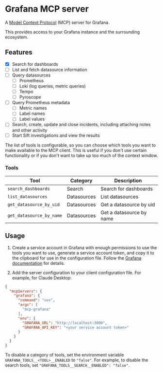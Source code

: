 # Grafana MCP server

A [Model Context Protocol][mcp] (MCP) server for Grafana. 

This provides access to your Grafana instance and the surrounding ecosystem.

## Features

- [x] Search for dashboards
- [ ] List and fetch datasource information
- [ ] Query datasources
  - [ ] Prometheus
  - [ ] Loki (log queries, metric queries)
  - [ ] Tempo
  - [ ] Pyroscope
- [ ] Query Prometheus metadata
  - [ ] Metric names
  - [ ] Label names
  - [ ] Label values
- [ ] Search, create, update and close incidents, including attaching notes and other activity
- [ ] Start Sift investigations and view the results

The list of tools is configurable, so you can choose which tools you want to make available to the MCP client.
This is useful if you don't use certain functionality or if you don't want to take up too much of the context window.

### Tools

| Tool | Category | Description |
| --- | --- | --- |
| `search_dashboards` | Search | Search for dashboards |
| `list_datasources` | Datasources | List datasources |
| `get_datasource_by_uid` | Datasources | Get a datasource by uid |
| `get_datasource_by_name` | Datasources | Get a datasource by name |

## Usage

1. Create a service account in Grafana with enough permissions to use the tools you want to use,
generate a service account token, and copy it to the clipboard for use in the configuration file.
Follow the [Grafana documentation][service-account] for details.

2. Add the server configuration to your client configuration file. For example, for Claude Desktop:

```json
{
  "mcpServers": {
    "grafana": {
      "command": "uvx",
      "args": [
        "mcp-grafana"
      ],
      "env": {
        "GRAFANA_URL": "http://localhost:3000",
        "GRAFANA_API_KEY": "<your service account token>"
      }
    }
  }
}
```

To disable a category of tools, set the environment variable `GRAFANA_TOOLS__<TOOL>__ENABLED` to `"false"`.
For example, to disable the search tools, set `"GRAFANA_TOOLS__SEARCH__ENABLED": "false"`.

[mcp]: https://modelcontextprotocol.io/
[service-account]: https://grafana.com/docs/grafana/latest/administration/service-accounts/
